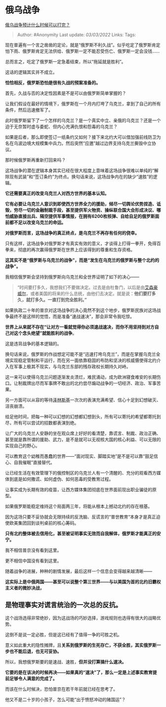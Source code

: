 # 俄乌战争
[俄乌战争预计什么时候可以打完？](https://www.zhihu.com/question/518747432/answer/2366512885)

> Author: #Anonymity
> Last update: *03/03/2022*
> Links:
> Tags:

现在普遍有一个言之凿凿的定论，就是“俄罗斯不利久战”。似乎吃定了俄罗斯肯定怕下雨、俄罗斯肯定无法供给、俄罗斯一定不能忍受伤亡、俄罗斯一定会没钱……

总而言之，吃定了俄罗斯一定急着结束，所以“拖延就是胜利”。

这话的逻辑其实并不成立。

**恰恰相反，俄罗斯恐怕是很有久战的预案准备的。**

首先，久战与否的决定性因素是不是可以由俄罗斯简单掌握的？

让我们假设在最好的情境下，俄罗斯在一个月内打垮了乌克兰，拿到了自己的所有条件，然后迅速撤军了。

此时俄罗斯留下了一个怎样的乌克兰？是一个真实中立、亲俄的乌克兰？还是一个迫于无奈暂时虚与委蛇、但内心充满仇恨和怨毒的乌克兰？

如果是后者，那么即使签订一纸条约又如何？接下来北约大可以借加强前线防卫为名在乌波边境大规模集中兵力。然后突然“应邀”越过边界支持乌克兰撕毁中立协议。

那时候俄罗斯再重新打回来吗？

这场战争的潜在逻辑本身其实已经在很大程度上意味着这场战争很难以单纯的“解除现有武装”和“签订条约”为终点。换句话来说，这场战争内在的缺少“速胜”的逻辑。

**它还需要真正的改变乌克兰人对西方世界的基本认知。**

**它有必要让乌克兰人意识到即使西方世界全力的援助，倾尽一切舆论优势捏造、诋毁，穷尽一切的金融制裁手段，甚至提供军火物资、操纵联合国大会形成决议、哪怕威胁直接出兵、隔空提供军事情报，在拥有6200枚核弹、自给自足的俄罗斯面前都不足以改变乌克兰的命运。**

**对俄罗斯而言，这场战争的真正终点，是乌克兰不再存有任何的侥幸。**

只有这样，这场战争对俄罗斯才有真实有效的意义，才谈得上打得一拳开，免得百拳来，彻底的再次赢得俄罗斯在世界上应该得到的尊重和生存资格。

**这其实不是“俄罗斯与乌克兰的战争”，而是“发生在乌克兰的俄罗斯与整个北约的战争”。**

我相信俄罗斯会坚持到俄罗斯向乌克兰和全世界证明了如下的决心——

> “时间要打多久，我想我们不要做决定。过去是由杜鲁门，以后是由[艾森豪威尔](https://www.zhihu.com/search?q=%E8%89%BE%E6%A3%AE%E8%B1%AA%E5%A8%81%E5%B0%94&search_source=Entity&hybrid_search_source=Entity&hybrid_search_extra=%7B%22sourceType%22%3A%22answer%22%2C%22sourceId%22%3A2366512885%7D)，或者美国的将来的什么总统，由他们去决定。就是说：**他们要打多久，就打多久。一直打到完全胜利。”**

如果执政二十年的普京对这场战争的决心竟然不到这个地步，俄罗斯民族对这场战争最终不是这样的觉悟，而是准备“速战速决”，那会非常令我吃惊。

**世界上从来就不存在“让对方一看就觉得你必须速战速决，而你不用坚持到对方自己对这个念头绝望”就能胜利的战争**。

这是违背战争的基本逻辑的。

换句话来说，俄罗斯的作战想定可能不是“迅速打垮乌克兰”，而是在掌握乌克兰全境实现稳定管制和平运行，而在另一面依靠稳固的布防和坚决的核威慑使得北约介入在军事上极其不现实，与乌克兰东部的残存政权长期持久对峙。

这一来可以使得乌克兰问题逐渐发炎溃烂，难民涌动，成为欧洲寝食难安的长期伤口。让制裁牌出尽而军事牌不敢出的北约尝尽煽动战争的一切经济、政治、军事苦果。

另一方面可以从容的等待[泽林斯基](https://www.zhihu.com/search?q=%E6%B3%BD%E6%9E%97%E6%96%AF%E5%9F%BA&search_source=Entity&hybrid_search_source=Entity&hybrid_search_extra=%7B%22sourceType%22%3A%22answer%22%2C%22sourceId%22%3A2366512885%7D)一次次的表演充满希望、信心十足到幻想破灭、沮丧崩溃。

给足他时间，把每一种可以幻想的幻想都幻想到头，所有可以寄托的希望都寄托到尽，所有可以尝试的招数都表演到绝。

让广大的乌克兰人安静的坐在观众席上好好的看清楚，靠谎言、制裁、政治正确、甚至就是靠所谓的援助、武力，是不是就可以无视核大国的核心利益、可以无限的实现自己的野心。

可以教育这个幼稚而愚蠢的世界——“面对现实、脚踏实地”是不是可以靠“鼓足信心、自我催眠”直接替代。

让已经生活在有效管理下的俄控制区的乌克兰人有一个清醒的、充分的观看西方媒体到底是如何撒谎、如何虚伪、如何恶毒的受教育过程。

让事实成为长期有效的疫苗，让西方媒体集团彻底在世界面前现出职业骗徒的原型。

如果俄罗斯能稳定维持这个局面两三年，将能从根本上撼动北约的存在根基。

因为这场只要不妥协就会无限持续的反洗脑、反谎言的“普世教育“本身才是真正迫使欧美集团回到谈判桌前的核心筹码。

**只有北约整体被去信用化，甚至被证明事实无效而自我解体，俄罗斯才能真正的安宁。**

我不相信普京没有看到这里。

更不相信中国没有看到这里。

随着战争的进展，种种的剧情发展，最后这样一个信息会变得越来越清晰——

**这实际上是中俄两国——甚至可以说整个第三世界——与以美国为首的北约旧霸权主义者的微妙决战，**

## **是物理事实对谎言统治的一次总的反抗。**

这个战场选得非常绝妙，因为这战场的巧妙选择，游戏规则也选得有很大的战略优势。

这倒不是说一定必胜，但是这已经有了值得一争的可胜之机。

意义如此重大的隐性摊牌，且**关系到俄罗斯的生死存亡，不获全胜，其实俄罗斯一步也不能后退，也无可妥协。**

所以，我想俄罗斯要的是速战、速胜，**但并没打算搞什么速决。**

**它要的是在该决的时候再决——如果真的“速决”了，那么一定是上述事实教育提前足够令人满意的完成了。**

而该在什么时候决，恐怕普京在若干年前就已经在思考了。

他又不是二十岁的小孩子，怎么可能“出于愤怒冲动的赌国运”？

